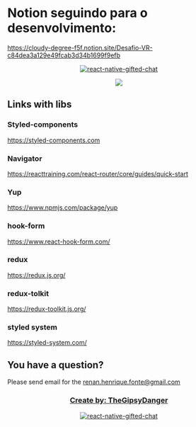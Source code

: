 # Notion seguindo para o desenvolvimento:
https://cloudy-degree-f5f.notion.site/Desafio-VR-c84dea3a129e49fcab3d34b1699f9efb

<p align="center" >
  <p align="center" >
    <a href="">
      <img alt="react-native-gifted-chat" src="https://github.com/TheGipsyDanger/tvr/assets/22872282/3e376f6f-4ef2-44f6-8859-133d6e58c81a" />
    </a>
  </p>

<p align="center">
  <a title='License' href="https://github.com/FaridSafi/react-native-gifted-chat/blob/master/LICENSE" height="18">
    <img src='https://img.shields.io/badge/license-MIT-blue.svg' />
  </a>
</p>

## Links with libs

### Styled-components

https://styled-components.com

### Navigator

https://reacttraining.com/react-router/core/guides/quick-start

### Yup

https://www.npmjs.com/package/yup

### hook-form

https://www.react-hook-form.com/

### redux

https://redux.js.org/

### redux-tolkit

https://redux-toolkit.js.org/

### styled system

https://styled-system.com/

## You have a question?

Please send email for the renan.henrique.fonte@gmail.com

<h3 align="center">
  <a href="https://github.com/TheGipsyDanger">
    Create by: TheGipsyDanger
  </a>
</h3>

<p align="center" >
  <a href="https://github.com/TheGipsyDanger">
    <img alt="react-native-gifted-chat" src="https://user-images.githubusercontent.com/22872282/154741716-1b34cbf7-27d6-47dc-bcc1-407395baa1c2.png" />
  </a>
</p>
